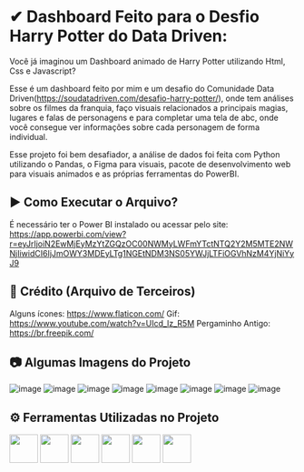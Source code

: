 
# ✔ Dashboard Feito para o Desfio Harry Potter do Data Driven:

Você já imaginou um Dashboard animado de Harry Potter utilizando Html, Css e Javascript?

Esse é um dashboard feito por mim e um desafio do Comunidade Data Driven(https://soudatadriven.com/desafio-harry-potter/), onde tem análises sobre os filmes da franquia, faço visuais relacionados a principais magias, lugares e falas de personagens e para completar uma tela de abc, onde você consegue ver informações sobre cada personagem de forma individual.

Esse projeto foi bem desafiador, a análise de dados foi feita com Python utilizando o Pandas, o Figma para visuais, pacote de desenvolvimento web para visuais animados e as próprias ferramentas do PowerBI.

## ▶ Como Executar o Arquivo?

É necessário ter o Power BI instalado ou acessar pelo site:
https://app.powerbi.com/view?r=eyJrIjoiN2EwMjEyMzYtZGQzOC00NWMyLWFmYTctNTQ2Y2M5MTE2NWNjIiwidCI6IjJmOWY3MDEyLTg1NGEtNDM3NS05YWJjLTFiOGVhNzM4YjNiYyJ9

## 🔗 Crédito (Arquivo de Terceiros)

Alguns ícones: https://www.flaticon.com/
Gif: https://www.youtube.com/watch?v=UIcd_lz_R5M
Pergaminho Antigo: https://br.freepik.com/

## 📷 Algumas Imagens do Projeto

![image](https://github.com/user-attachments/assets/91881e4a-1dc8-45ca-8e6b-bc15a1eb542c)
![image](https://github.com/user-attachments/assets/dc676c94-c90f-4de4-866b-0047b2bade32)
![image](https://github.com/user-attachments/assets/7b331d47-10b3-4259-ab43-ac6debb39c72)
![image](https://github.com/user-attachments/assets/2e6b56ee-01e7-45f1-b935-5588d79394bc)
![image](https://github.com/user-attachments/assets/c71fda21-7d3c-4bf9-9457-441aaa9c144f)
![image](https://github.com/user-attachments/assets/4972323f-86d3-42ee-8be2-ee6ef7fee8a0)
![image](https://github.com/user-attachments/assets/9aab6ff5-bdc7-41de-9a06-008656e5f839)
![image](https://github.com/user-attachments/assets/a3ed546e-3bc0-4503-9ad0-d4e41bc9c3dd)










## ⚙ Ferramentas Utilizadas no Projeto

<div>
  <img width="50px" lang="50px" src="https://cdn.jsdelivr.net/gh/devicons/devicon@latest/icons/figma/figma-original.svg" />
  <img width="50px" lang="50px" src="https://upload.wikimedia.org/wikipedia/commons/thumb/c/cf/New_Power_BI_Logo.svg/1200px-New_Power_BI_Logo.svg.png" />
  <img width="50px" lang="50px" src="https://cdn.jsdelivr.net/gh/devicons/devicon@latest/icons/python/python-original-wordmark.svg" />
  <img width="50px" lang="50px" src="https://cdn.jsdelivr.net/gh/devicons/devicon@latest/icons/javascript/javascript-original.svg" />
  <img width="50px" lang="50px" src="https://cdn.jsdelivr.net/gh/devicons/devicon@latest/icons/css3/css3-original-wordmark.svg" />
  <img width="50px" lang="50px" src="https://cdn.jsdelivr.net/gh/devicons/devicon@latest/icons/html5/html5-original-wordmark.svg" />   
</div>


